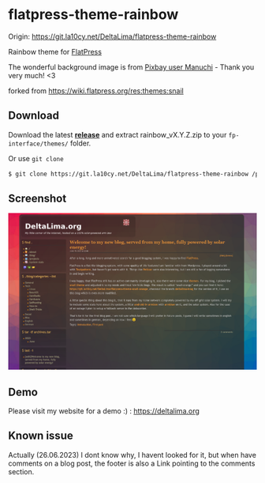 # flatpress-theme-rainbow

Origin: https://git.la10cy.net/DeltaLima/flatpress-theme-rainbow

Rainbow theme for [FlatPress](flatpress.org)

The wonderful background image is from [Pixbay user Manuchi](https://pixabay.com/illustrations/colorful-rainbow-gradient-geometric-2174045/) - Thank you very much! <3

forked from https://wiki.flatpress.org/res:themes:snail

## Download

Download the latest **[release](https://git.la10cy.net/DeltaLima/flatpress-theme-rainbow/releases)** and extract rainbow_vX.Y.Z.zip to your `fp-interface/themes/` folder.

Or use `git clone`
```bash
$ git clone https://git.la10cy.net/DeltaLima/flatpress-theme-rainbow /path/to/flatpress/fp-interface/themes/rainbow/
```

## Screenshot

![Preview](preview-large.png)

## Demo

Please visit my website for a demo :) : https://deltalima.org

## Known issue

Actually (26.06.2023) I dont know why, I havent looked for it, but when have comments on a blog post, the footer is also a Link pointing to the comments section.
